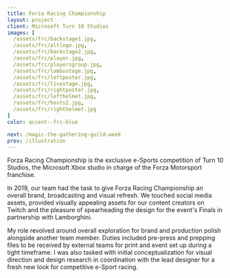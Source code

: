 ```yaml
---
title: Forza Racing Championship
layout: project
client: Microsoft Turn 10 Studios
images: [
  /assets/frc/backstage1.jpg,
  /assets/frc/altlogo.jpg,
  /assets/frc/backstage2.jpg,
  /assets/frc/player.jpg,
  /assets/frc/playersgroup.jpg,
  /assets/frc/lambostage.jpg,
  /assets/frc/leftposter.jpg,
  /assets/frc/livestage.jpg,
  /assets/frc/rightposter.jpg,
  /assets/frc/lefthelmet.jpg,
  /assets/frc/hosts2.jpg,
  /assets/frc/righthelmet.jpg
]
color: accent--frc-blue

next: /magic-the-gathering-guild-week
prev: /illustration
---
```


Forza Racing Championship is the exclusive e-Sports competition of Turn 10 Studios, the Microsoft Xbox studio in charge of the Forza Motorsport franchise.

In 2019, our team had the task to give Forza Racing Championship an overall brand, broadcasting and visual refresh. We touched social media assets, provided visually appealing assets for our content creators on Twitch and the pleasure of spearheading the design for the event's Finals in partnership with Lamborghini.

My role revolved around overall exploration for brand and production polish alongside another team member. Duties included pre-press and prepping files to be received by external teams for print and event set up during a tight timeframe. I was also tasked with initial conceptualization for visual direction and design research in coordination with the lead designer for a fresh new look for competitive e-Sport racing.

